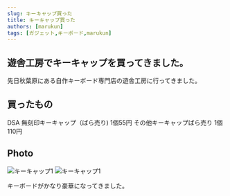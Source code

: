 ```yaml
---
slug: キーキャップ買った
title: キーキャップ買った
authors: [marukun]
tags: [ガジェット,キーボード,marukun]
---
```

## 遊舎工房でキーキャップを買ってきました。
先日秋葉原にある自作キーボード専門店の遊舎工房に行ってきました。

## 買ったもの
DSA 無刻印キーキャップ（ばら売り) 1個55円
その他キーキャップばら売り 1個110円

## Photo
![キーキャップ1](1.png)
![キーキャップ1](2.png)

キーボードがかなり豪華になってきました。